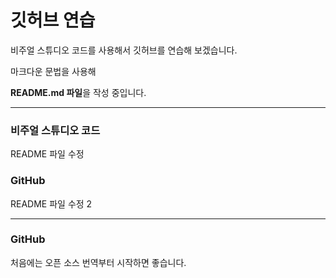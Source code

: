 # 깃허브 연습

비주얼 스튜디오 코드를 사용해서 깃허브를 연습해 보겠습니다.

마크다운 문법을 사용해

**README.md 파일**을 작성 중입니다.

----------------------------------------

### 비주얼 스튜디오 코드

README 파일 수정

### GitHub

README 파일 수정 2

-------------------------------------------
### GitHub

처음에는 오픈 소스 번역부터 시작하면 좋습니다.